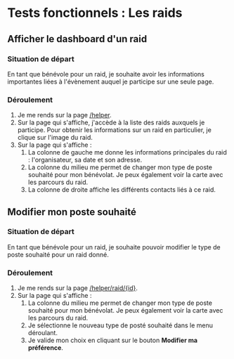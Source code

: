 # Tests fonctionnels : Les raids



## Afficher le dashboard d'un raid

###  Situation de départ

En tant que bénévole pour un raid, je souhaite avoir les informations importantes liées à l'évènement auquel je participe sur une seule page.

### Déroulement 

1. Je me rends sur la page [/helper](/helper).
2. Sur la page qui s'affiche, j'accède à la liste des raids auxquels je participe. Pour obtenir les informations sur un raid en particulier, je clique sur l'image du raid.
3. Sur la page qui s'affiche :
    1. La colonne de gauche me donne les informations principales du raid : l'organisateur, sa date et son adresse.
    2. La colonne du milieu me permet de changer mon type de poste souhaité pour mon bénévolat. Je peux également voir la carte avec les parcours du raid.
    3. La colonne de droite affiche les différents contacts liés à ce raid.

    

## Modifier mon poste souhaité

###  Situation de départ

En tant que bénévole pour un raid, je souhaite pouvoir modifier le type de poste souhaité pour un raid donné.

### Déroulement 

1. Je me rends sur la page [/helper/raid/{id}](/helper/raid/{id}).
2. Sur la page qui s'affiche :
    1. La colonne du milieu me permet de changer mon type de poste souhaité pour mon bénévolat. Je peux également voir la carte avec les parcours du raid.
    2. Je sélectionne le nouveau type de posté souhaité dans le menu déroulant.
    3. Je valide mon choix en cliquant sur le bouton **Modifier ma préférence**.